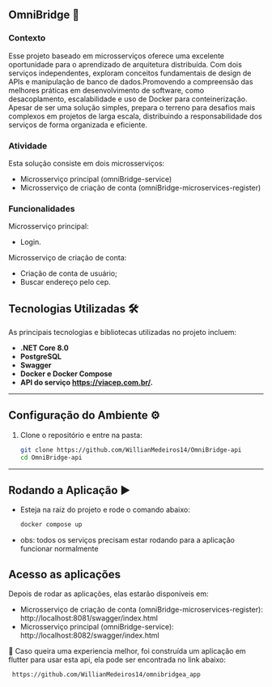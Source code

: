 ## OmniBridge 🚀

### Contexto

Esse projeto baseado em microsserviços oferece uma excelente oportunidade para o aprendizado de arquitetura distribuída. Com dois serviços independentes, exploram conceitos fundamentais de design de APIs e manipulação de banco de dados.Promovendo a compreensão das melhores práticas em desenvolvimento de software, como desacoplamento, escalabilidade e uso de Docker para conteinerização. Apesar de ser uma solução simples, prepara o terreno para desafios mais complexos em projetos de larga escala, distribuindo a responsabilidade dos serviços de forma organizada e eficiente.

### Atividade

Esta solução consiste em dois microsserviços:

- Microsserviço principal (omniBridge-service)
- Microsserviço de criação de conta (omniBridge-microservices-register)

### Funcionalidades

Microsserviço principal:

- Login.

Microsserviço de criação de conta:

- Criação de conta de usuário;
- Buscar endereço pelo cep.

## Tecnologias Utilizadas 🛠️

As principais tecnologias e bibliotecas utilizadas no projeto incluem:

- **.NET Core 8.0**
- **PostgreSQL**
- **Swagger**
- **Docker e Docker Compose**
- **API do serviço https://viacep.com.br/.**

---

## Configuração do Ambiente ⚙️

1. Clone o repositório e entre na pasta:

   ```bash
   git clone https://github.com/WillianMedeiros14/OmniBridge-api
   cd OmniBridge-api
   ```

---

## Rodando a Aplicação ▶️

- Esteja na raiz do projeto e rode o comando abaixo:

  ```bash
  docker compose up
  ```

- obs: todos os serviços precisam estar rodando para a aplicação funcionar normalmente

## Acesso as aplicações

Depois de rodar as aplicações, elas estarão disponíveis em:

- Microsserviço de criação de conta (omniBridge-microservices-register): http://localhost:8081/swagger/index.html
- Microsserviço principal (omniBridge-service): http://localhost:8082/swagger/index.html

🚀 Caso queira uma experiencia melhor, foi construída um aplicação em flutter para usar esta api, ela pode ser encontrada no link abaixo:

```bash
 https://github.com/WillianMedeiros14/omnibridgea_app
```
